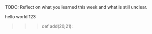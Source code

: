TODO: Reflect on what you learned this week and what is still unclear.

hello world 123
>>>def add(20,21):